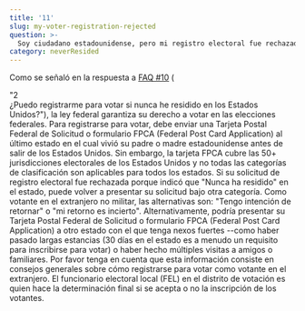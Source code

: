 ```yaml
---
title: '11'
slug: my-voter-registration-rejected
question: >-
  Soy ciudadano estadounidense, pero mi registro electoral fue rechazado previamente porque nunca he vivido en los Estados Unidos. ¿Qué puedo hacer?
category: neverResided
---
```

Como se señaló en la respuesta a [FAQ #10](/faqs/10) (

<div class="notranslate">
  "2
</div> ¿Puedo registrarme para votar si nunca he residido en los Estados Unidos?</strong>"), la ley federal garantiza su derecho a votar en las elecciones federales. Para registrarse para votar, debe enviar una Tarjeta Postal Federal de Solicitud o formulario FPCA (Federal Post Card Application) al último estado en el cual vivió su padre o madre estadounidense antes de salir de los Estados Unidos. Sin embargo, la tarjeta FPCA cubre las 50+ jurisdicciones electorales de los Estados Unidos y no todas las categorías de clasificación son aplicables para todos los estados. Si su solicitud de registro electoral fue rechazada porque indicó que "Nunca ha residido" en el estado, puede volver a presentar su solicitud bajo otra categoría. Como votante en el extranjero no militar, las alternativas son: "Tengo intención de retornar" o "mi retorno es incierto". Alternativamente, podría presentar su Tarjeta Postal Federal de Solicitud o formulario FPCA (Federal Post Card Application) a otro estado con el que tenga nexos fuertes --como haber pasado largas estancias (30 días en el estado es a menudo un requisito para inscribirse para votar) o haber hecho múltiples visitas a amigos o familiares. Por favor tenga en cuenta que esta información consiste en consejos generales sobre cómo registrarse para votar como votante en el extranjero. El funcionario electoral local (FEL) en el distrito de votación es quien hace la determinación final si se acepta o no la inscripción de los votantes.
